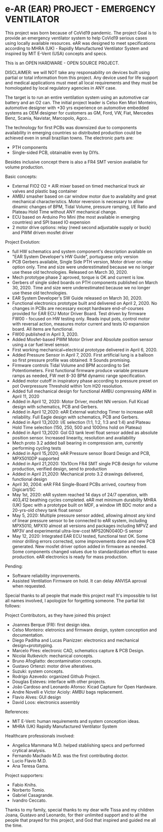 # e-AR (EAR) PROJECT - EMERGENCY VENTILATOR
This project was born because of CoVid19 pandemic.
The project Goal is to provide an emergency ventilator system to help CoVid19 serious cases using locally available resources. eAR was designed to meet specifications according to MHRA (UK) - Rapidly Manufactured Ventilator System and inspired by MIT E-Vent (USA) concepts and specs.

This is an OPEN HARDWARE - OPEN SOURCE PROJECT. 

DISCLAIMER: we will NOT take any responsability on devices built using partial or total information from this project. 
Any device used for life support and medical applications must meet all local requirements and they must be homologated by local regulatory agencies in ANY case.

The target is to run an entire ventilation system using an automotive car battery and an O2 can.
The initial project leader is Celso Ken Mori Monteiro, automotive designer with +30 yrs experience on automotive embedded systems
as OEM designer for customers as GM, Ford, VW, Fiat, Mercedes Benz, Scania, Navistar, Marcopolo, Agco...

The technology for first PCBs was downsized due to components availability in emerging countries so distributed production could be achieved even in small brazilian towns. The electronic parts are:
- PTH components
- Single-sided PCB, obtainable even by DIYs. 

Besides inclusive concept there is also a FR4 SMT version available for volume production.

Basic concepts:
- External FIO2 O2 + AIR mixer based on timed mechanical truck air valves and plastic bag container
- AMBU smasher based on car window motor due to availabilty and great mechanical characteristics. Motor reversion is necessary to allow dinamic changes of BPM, Tidal Volume, pressure ramping, I/E Ratio and Plateau Hold Time without ANY mechanical change.
- ECU based on Arduino Pro Mini (the most available in emerging countries) and SPI based IO expension
- 2 motor drive options: relay (need second adjustable supply or buck) and PWM driven mosfet driver

Project Evolution:
- full HW schematics and system component's description available on "EAR System Developer's HW Guide", portuguese only version
- PCB Gerbers available, Single Side PTH version, Motor driver on relay option only. Time and size were underestimated because we no longer use these old technologies. Released on March 30, 2020.
- Mech prototype phase 2 aproved, torque is OK and current is low.
- Gerbers of single sided boards on PTH components published on March 30, 2020. Time and size were underestimated because we no longer use these old technologies. 
- EAR System Developer's SW Guide released on March 30, 2020.
- Functional electronics prototype built and delivered on April 2, 2020. No changes in PCBs are necessary except hardware end-of-courses provided for EAR ECU Motor Driver Board. Test driven by firmware FW00 - focused on HW testing only. Reads input pots, control motor with reversal action, measures motor current and tests IO expansion board. All items are functional.
- FW00 published in April 3, 2020.
- Added Mosfet-based PWM Motor Driver and Absolute position sensor using a car fuel level sensor.
- First working mechanical+electrical prototype delivered in April 6, 2020.
- Added Pressure Sensor in April 7, 2020. First artificial lung is a balloon so first pressure profile was obtained. It Sounds promising.
- Firmware controls Tidal Volume and BPM according to Set Potentiometers. First functional firmware produce variable pressure ramps as needed, FW met 8-30 BPM dynamic range specification.
- Added motor cutoff in inspiratory phase according to pressure preset on pot Overpressure Threshold within 1cm H20 resolution.
- Added full mechanical design for functional AMBU compressing ARM in April 11, 2020
- Added in April 12, 2020: Motor Driver, mosfet NN version. Full Kicad design with schematics, PCB and Gerbers.
- Added in April 12,2020: eAR External watchdog Timer to increase eAR reliability. Full Eagle design with schematics, PCB and Gerbers.
- Added in April 13,2020: I/E selection (1:1, 1:2, 1:3 and 1:4) and Plateau Hold Time selection (150, 250, 500 and 1000ms hold on Plateau)
- Added in April 13,2020: Gol G3 tank level float sensor added as absolute position sensor. Increased linearity, resolution and availability
- Mech proto 3.2 added ball bearing in compression arm, currently performing cycling tests
- Added in April 15,2020; eAR Pressure sensor Board Design and PCB, MPX5010DP supported
- Added in April 21,2020: 10x10cm FR4 SMT single PCB design for volume production, verified design, send to production
- Added in April 21,2020: Mechanical proto 3.2 drawings delivered, functional design
- April 30, 2004: eAR FR4 Single-Board PCBs arrived, courtesy from Digicart/SC
- May 1st, 2020: eAR system reached 14 days of 24/7 operation, with 403,412 beathing cycles completed. eAR met minimum durability MHRA (UK) Spec with a prototype built on MDF, a window lift BDC motor and a 20-yrs-old chevy tank float sensor
- May 5, 2020: Multiple pressure sensor added, allowing almost any kind of linear pressure sensor to be connected to eAR system, including MPX5010, MPX10 almost all versions and packages including MPVZ and MP3V and experimental ultra-low-cost MPS20N0040D-S sensor
- May 12, 2020: Integrated EAR ECU tested, functional test OK. Some minor drilling errors corrected, some improvements done and new PCB generated. New mosfet driver option added in firmware as needed. Some components changed values due to standardization effort to ease production. eAR electronics is ready for mass production.

Pending:
- Software reliability improvements.
- Assisted Ventilation Firmware on hold. It can delay ANVISA aproval when requested.

Special thanks to all people that made this project real!
It's impossible to list all names involved, I apologize for forgetting someone.
The partial list follows:

Project Contributors, as they have joined this project
- Joannes Berque (FR): first design idea.
- Celso Monteiro: eletronics and firmware design, system conception and documentation.
- Diego Padilha and Lucas Pianizzer: electronics and mechanical design+prototyping. 
- Marcelo Pires: electronic CAD, schematics capture & PCB Design.
- Nicolai Rutkevich: mechanical concepts.
- Bruno Afogliatto: decontamination concepts.
- Gustavo Ortenzi: motor drive alteratives.
- Suzuki: system concepts.
- Rodrigo Azevedo: organized Github Project.
- Douglas Esteves: interface with other projects.
- João Cardoso and Leonardo Afonso: Kicad Capture for Open Hardware.
- Andre Novelli e Victor Acioly: AMBU bags replacement.
- Flavio Alves: GUI design
- David Loos: electronics assembly

References:
- MIT E-Vent: human requirements and system conception ideas.
- MHRA (UK) Rapidly Manufactured Ventilator System

Healthcare professionals involved:
- Angelica Mammana M.D. helped stablishing specs and performed crytical analysis.
- Fernando Machado M.D. was the first contributing doctor.
- Lucio Flavio M.D.
- Ana Teresa Gama.

Project supporters:
- Fabio Knihs.
- Norberto Tomio.
- Gabriel Casagrande.
- Ivandro Ceccato.

Thanks to my family, special thanks to my dear wife Tissa and my children Joana, Gustavo and Leonardo, for their unlimited support and to all the people that prayed for this project, and God that inspired and guided me all the time.

